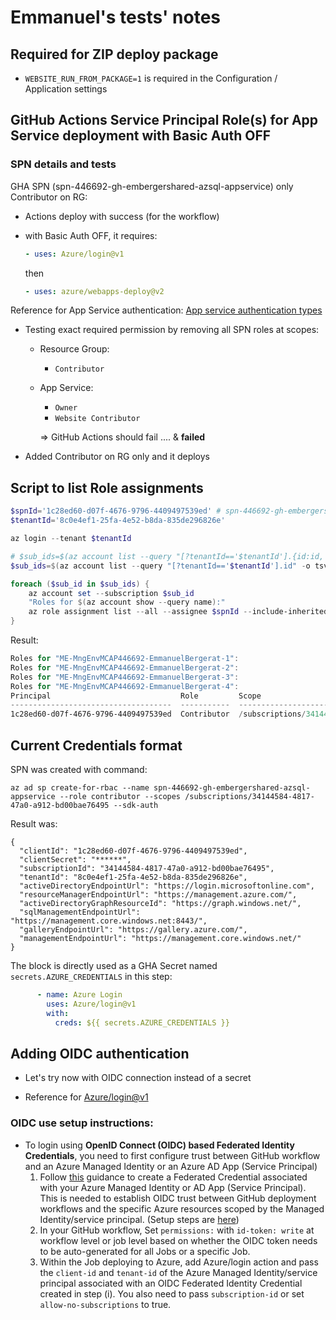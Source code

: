 # Emmanuel's tests' notes

## Required for ZIP deploy package

- `WEBSITE_RUN_FROM_PACKAGE=1` is required in the Configuration / Application settings

## GitHub Actions Service Principal Role(s) for App Service deployment with Basic Auth OFF

### SPN details and tests

GHA SPN (spn-446692-gh-embergershared-azsql-appservice) only Contributor on RG:

- Actions deploy with success (for the workflow)

- with Basic Auth OFF, it requires:

  ```yaml
  - uses: Azure/login@v1
  ```

  then

  ```yaml
  - uses: azure/webapps-deploy@v2
  ```

Reference for App Service authentication:
[App service authentication types](https://learn.microsoft.com/en-us/azure/app-service/deploy-authentication-types)

- Testing exact required permission by removing all SPN roles at scopes:
  - Resource Group:
    - `Contributor`
  - App Service:
    - `Owner`
    - `Website Contributor`

    => GitHub Actions should fail .... & **failed**

- Added Contributor on RG only and it deploys

## Script to list Role assignments

```powershell
$spnId='1c28ed60-d07f-4676-9796-4409497539ed' # spn-446692-gh-embergershared-azsql-appservice
$tenantId='8c0e4ef1-25fa-4e52-b8da-835de296826e'

az login --tenant $tenantId

# $sub_ids=$(az account list --query "[?tenantId=='$tenantId'].{id:id, name:name}" -o tsv)
$sub_ids=$(az account list --query "[?tenantId=='$tenantId'].id" -o tsv)

foreach ($sub_id in $sub_ids) {
    az account set --subscription $sub_id
    "Roles for $(az account show --query name):"
    az role assignment list --all --assignee $spnId --include-inherited --include-groups -o table
}
```

Result:

```powershell
Roles for "ME-MngEnvMCAP446692-EmmanuelBergerat-1":
Roles for "ME-MngEnvMCAP446692-EmmanuelBergerat-2":
Roles for "ME-MngEnvMCAP446692-EmmanuelBergerat-3":
Roles for "ME-MngEnvMCAP446692-EmmanuelBergerat-4":
Principal                             Role         Scope
------------------------------------  -----------  --------------------------------------------------------------------------------------
1c28ed60-d07f-4676-9796-4409497539ed  Contributor  /subscriptions/34144584-4817-47a0-a912-bd00bae76495/resourceGroups/rg-azsql-appservice
```

## Current Credentials format

SPN was created with command:

```az cli
az ad sp create-for-rbac --name spn-446692-gh-embergershared-azsql-appservice --role contributor --scopes /subscriptions/34144584-4817-47a0-a912-bd00bae76495 --sdk-auth
```

Result was:

```az cli
{
  "clientId": "1c28ed60-d07f-4676-9796-4409497539ed",
  "clientSecret": "******",
  "subscriptionId": "34144584-4817-47a0-a912-bd00bae76495",
  "tenantId": "8c0e4ef1-25fa-4e52-b8da-835de296826e",
  "activeDirectoryEndpointUrl": "https://login.microsoftonline.com",
  "resourceManagerEndpointUrl": "https://management.azure.com/",
  "activeDirectoryGraphResourceId": "https://graph.windows.net/",
  "sqlManagementEndpointUrl": "https://management.core.windows.net:8443/",
  "galleryEndpointUrl": "https://gallery.azure.com/",
  "managementEndpointUrl": "https://management.core.windows.net/"
}
```

The block is directly used as a GHA Secret named `secrets.AZURE_CREDENTIALS` in this step:

```yaml
      - name: Azure Login
        uses: Azure/login@v1
        with:
          creds: ${{ secrets.AZURE_CREDENTIALS }}
```

## Adding OIDC authentication

- Let's try now with OIDC connection instead of a secret

- Reference for [Azure/login@v1](https://github.com/Azure/login)

### OIDC use setup instructions:

- To login using **OpenID Connect (OIDC) based Federated Identity Credentials**, you need to first configure trust between GitHub workflow and an Azure Managed Identity or an Azure AD App (Service Principal)
  1. Follow [this](https://github.com/Azure/login#configure-a-federated-credential-to-use-oidc-based-authentication) guidance to create a Federated Credential associated with your Azure Managed Identity or AD App (Service Principal). This is needed to establish OIDC trust between GitHub deployment workflows and the specific Azure resources scoped by the Managed Identity/service principal. (Setup steps are [here](https://learn.microsoft.com/en-us/entra/workload-id/workload-identity-federation-create-trust?pivots=identity-wif-apps-methods-azp#github-actions))
  2. In your GitHub workflow, Set `permissions:` with `id-token: write` at workflow level or job level based on whether the OIDC token needs to be auto-generated for all Jobs or a specific Job.
  3. Within the Job deploying to Azure, add Azure/login action and pass the `client-id` and `tenant-id` of the Azure Managed Identity/service principal associated with an OIDC Federated Identity Credential created in step (i). You also need to pass `subscription-id` or set `allow-no-subscriptions` to true.
